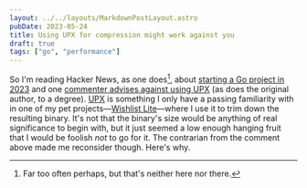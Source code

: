 ```yaml
---
layout: ../../layouts/MarkdownPostLayout.astro
pubDate: 2023-05-24
title: Using UPX for compression might work against you
draft: true
tags: ["go", "performance"]
---
```

So I'm reading Hacker News, as one does[^1], about [starting a Go project in 2023](https://news.ycombinator.com/item?id=36046662) and one [commenter advises against using UPX](https://news.ycombinator.com/item?id=36048555) (as does the original author, to a degree). [UPX](https://github.com/upx/upx) is something I only have a passing familiarity with in one of my pet projects—[Wishlist Lite](https://github.com/usrme/wishlistlite)—where I use it to trim down the resulting binary. It's not that the binary's size would be anything of real significance to begin with, but it just seemed a low enough hanging fruit that I would be foolish _not_ to go for it. The contrarian from the comment above made me reconsider though. Here's why.

[^1]: Far too often perhaps, but that's neither here nor there.
